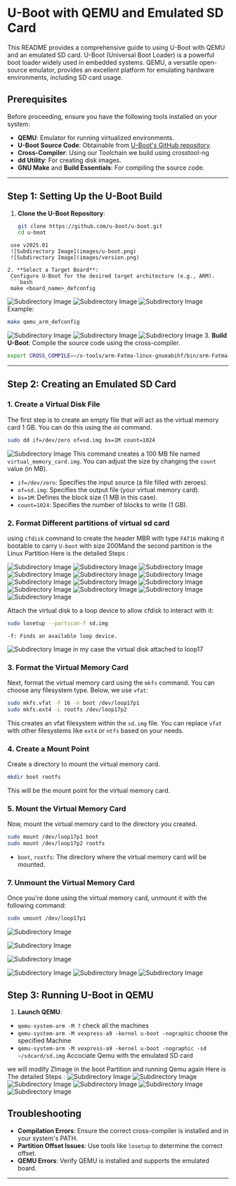 # U-Boot with QEMU and Emulated SD Card

This README provides a comprehensive guide to using U-Boot with QEMU and an emulated SD card. U-Boot (Universal Boot Loader) is a powerful boot loader widely used in embedded systems. QEMU, a versatile open-source emulator, provides an excellent platform for emulating hardware environments, including SD card usage.

## Prerequisites

Before proceeding, ensure you have the following tools installed on your system:

- **QEMU**: Emulator for running virtualized environments.
- **U-Boot Source Code**: Obtainable from [U-Boot's GitHub repository](https://github.com/u-boot/u-boot).
- **Cross-Compiler**: Using our Toolchain we build using crosstool-ng
- **dd Utility**: For creating disk images.
- **GNU Make** and **Build Essentials**: For compiling the source code.

---

## Step 1: Setting Up the U-Boot Build

1. **Clone the U-Boot Repository**:
   ```bash
   git clone https://github.com/u-boot/u-boot.git
   cd u-boot
  ```
   use v2025.01
   ![Subdirectory Image](images/u-boot.png)
   ![Subdirectory Image](images/version.png)

2. **Select a Target Board**:
   Configure U-Boot for the desired target architecture (e.g., ARM).
   ```bash
   make <board_name>_defconfig
   ```
   ![Subdirectory Image](images/vexpress.png)
   ![Subdirectory Image](images/config.png)
   ![Subdirectory Image](images/env.png)
   Example:
   ```bash
   make qemu_arm_defconfig
   ```
   ![Subdirectory Image](images/crosscompile.png)
   ![Subdirectory Image](images/build.png)
   ![Subdirectory Image](images/afterbuild.png)
3. **Build U-Boot**:
   Compile the source code using the cross-compiler.
   ```bash
   export CROSS_COMPILE=~/x-tools/arm-Fatma-linux-gnueabihf/bin/arm-Fatma-linux-gnueabihf-
   ```

---

## Step 2: Creating an Emulated SD Card

### 1. Create a Virtual Disk File
The first step is to create an empty file that will act as the virtual memory card 1 GB. You can do this using the `dd` command.

```bash
sudo dd if=/dev/zero of=sd.img bs=1M count=1024
```
 ![Subdirectory Image](images/dd.png)
This command creates a 100 MB file named `virtual_memory_card.img`. You can adjust the size by changing the `count` value (in MB).

- `if=/dev/zero`: Specifies the input source (a file filled with zeroes).
- `of=sd.img`: Specifies the output file (your virtual memory card).
- `bs=1M`: Defines the block size (1 MB in this case).
- `count=1024`: Specifies the number of blocks to write (1 GB).

### 2. Format Different partitions of virtual sd card 

 using `cfdisk` command to create the header MBR with type `FAT16` making it bootable to carry `U-boot` with size 200Mand the second partition is the Linux Partition
 Here is the detailed Steps :
  
  ![Subdirectory Image](images/dos.png)
  ![Subdirectory Image](images/1.png)
  ![Subdirectory Image](images/2.png)
  ![Subdirectory Image](images/3.png)
  ![Subdirectory Image](images/4.png)
  ![Subdirectory Image](images/5.png)
  ![Subdirectory Image](images/6.png)
  ![Subdirectory Image](images/7.png)
  ![Subdirectory Image](images/8.png)
  ![Subdirectory Image](images/9.png)
  ![Subdirectory Image](images/10.png)
  ![Subdirectory Image](images/11.png)
  ![Subdirectory Image](images/MBR.png)
  

 Attach the virtual disk to a loop device to allow cfdisk to interact with it:
```bash
sudo losetup --partscan-f sd.img
```
    -f: Finds an available loop device.
    
  ![Subdirectory Image](images/losetup.png)
    in my case the virtual disk attached to loop17    
### 3. Format the Virtual Memory Card
Next, format the virtual memory card using the `mkfs` command. You can choose any filesystem type. Below, we use `vfat`:

```bash
sudo mkfs.vfat -F 16 -n boot /dev/loop17p1
sudo mkfs.ext4 -L rootfs /dev/loop17p2
```

This creates an vfat filesystem within the `sd.img` file. You can replace `vfat` with other filesystems like `ext4` or `ntfs` based on your needs.

### 4. Create a Mount Point
Create a directory to mount the virtual memory card.

```bash
mkdir boot rootfs
```

This will be the mount point for the virtual memory card.

### 5. Mount the Virtual Memory Card
Now, mount the virtual memory card to the directory you created.

```bash
sudo mount /dev/loop17p1 boot
sudo mount /dev/loop17p2 rootfs

```
- `boot`, `rootfs`: The directory where the virtual memory card will be mounted.


### 7. Unmount the Virtual Memory Card
Once you're done using the virtual memory card, unmount it with the following command:

```bash
sudo umount /dev/loop17p1 
```
![Subdirectory Image](images/mkfs.png)

![Subdirectory Image](images/lsblk.png)

![Subdirectory Image](images/mkfs2.png)

![Subdirectory Image](images/mount.png)
![Subdirectory Image](images/boot-rootfs.png)
![Subdirectory Image](images/umount.png)
## Step 3: Running U-Boot in QEMU

1. **Launch QEMU**:

  - `qemu-system-arm -M ?` check all the machines 
  - `qemu-system-arm -M vexpress-a9 -kernel u-boot -nographic` choose the specified Machine 
  - `qemu-system-arm -M vexpress-a9 -kernel u-boot -nographic -sd ~/sdcard/sd.img` Accociate Qemu with the emulated SD card 
  
 we will modify ZImage in the boot Partition and running Qemu again 
  Here is The detailed Steps :
  ![Subdirectory Image](images/Qemu.png)
  ![Subdirectory Image](images/QemuwithSDbeforeModify.png)
  ![Subdirectory Image](images/modifyzimage.png)
  ![Subdirectory Image](images/modifycontent.png)
  ![Subdirectory Image](images/QemuWithSD.png)
  ![Subdirectory Image](images/zImage.png)
  
## Troubleshooting

- **Compilation Errors**: Ensure the correct cross-compiler is installed and in your system's PATH.
- **Partition Offset Issues**: Use tools like `losetup` to determine the correct offset.
- **QEMU Errors**: Verify QEMU is installed and supports the emulated board.

---



